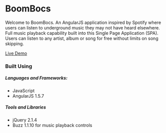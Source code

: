 # BoomBocs

Welcome to BoomBocs. An AngularJS application inspired by Spotify where users can listen to underground music they may not have heard elsewhere. Full music playback capability built into this Single Page Application (SPA). Users can listen to any artist, album or song for free without limits on song skipping.

[Live Demo](http://froehlich-bloc-jams.netlify.com/ "BoomBocs")


### Built Using

##### Languages and Frameworks:

* JavaScript
* AngularJS 1.5.7

##### Tools and Libraries

* jQuery 2.1.4
* Buzz 1.1.10 for music playback controls
